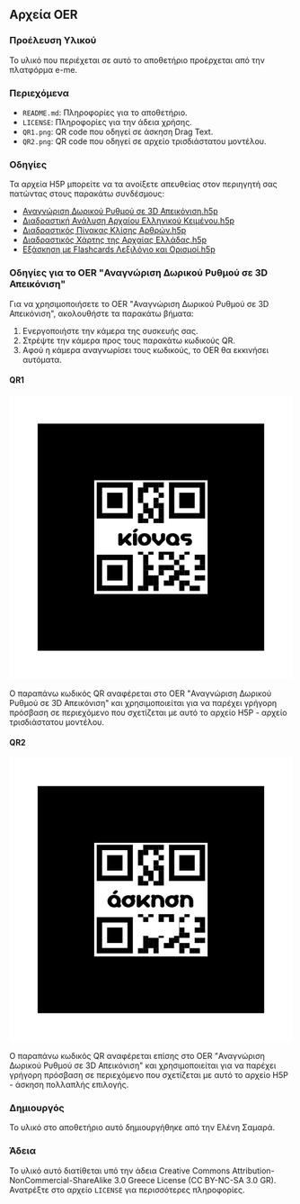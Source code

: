 ## Αρχεία OER

### Προέλευση Υλικού
Το υλικό που περιέχεται σε αυτό το αποθετήριο προέρχεται από την πλατφόρμα e-me.

### Περιεχόμενα
- `README.md`: Πληροφορίες για το αποθετήριο.
- `LICENSE`: Πληροφορίες για την άδεια χρήσης.
- `QR1.png`: QR code που οδηγεί σε άσκηση Drag Text.
- `QR2.png`: QR code που οδηγεί σε αρχείο τρισδιάστατου μοντέλου.

### Οδηγίες
Τα αρχεία H5P μπορείτε να τα ανοίξετε απευθείας στον περιηγητή σας πατώντας στους παρακάτω συνδέσμους:

- [Αναγνώριση Δωρικού Ρυθμού σε 3D Απεικόνιση.h5p](https://content.e-me.edu.gr/wp-admin/admin-ajax.php?action=h5p_embed&id=1396886)
- [Διαδραστική Ανάλυση Αρχαίου Ελληνικού Κειμένου.h5p](https://content.e-me.edu.gr/wp-admin/admin-ajax.php?action=h5p_embed&id=1396882)
- [Διαδραστικός Πίνακας Κλίσης Αρθρών.h5p](https://content.e-me.edu.gr/wp-admin/admin-ajax.php?action=h5p_embed&id=1396879)
- [Διαδραστικός Χάρτης της Αρχαίας Ελλάδας.h5p](https://content.e-me.edu.gr/wp-admin/admin-ajax.php?action=h5p_embed&id=1396885)
- [Εξάσκηση με Flashcards Λεξιλόγιο και Ορισμοί.h5p](https://content.e-me.edu.gr/wp-admin/admin-ajax.php?action=h5p_embed&id=1396888)

### Οδηγίες για το OER "Αναγνώριση Δωρικού Ρυθμού σε 3D Απεικόνιση"
Για να χρησιμοποιήσετε το OER "Αναγνώριση Δωρικού Ρυθμού σε 3D Απεικόνιση", ακολουθήστε τα παρακάτω βήματα:

1. Ενεργοποιήστε την κάμερα της συσκευής σας.
2. Στρέψτε την κάμερα προς τους παρακάτω κωδικούς QR.
3. Αφού η κάμερα αναγνωρίσει τους κωδικούς, το OER θα εκκινήσει αυτόματα.

#### QR1
![QR1](QR1.png)

Ο παραπάνω κωδικός QR αναφέρεται στο OER "Αναγνώριση Δωρικού Ρυθμού σε 3D Απεικόνιση" και χρησιμοποιείται για να παρέχει γρήγορη πρόσβαση σε περιεχόμενο που σχετίζεται με αυτό το αρχείο H5P - αρχείο τρισδιάστατου μοντέλου.

#### QR2
![QR2](QR2.png)

Ο παραπάνω κωδικός QR αναφέρεται επίσης στο OER "Αναγνώριση Δωρικού Ρυθμού σε 3D Απεικόνιση" και χρησιμοποιείται για να παρέχει γρήγορη πρόσβαση σε περιεχόμενο που σχετίζεται με αυτό το αρχείο H5P - άσκηση πολλαπλής επιλογής.

### Δημιουργός
Το υλικό στο αποθετήριο αυτό δημιουργήθηκε από την Ελένη Σαμαρά.

### Άδεια
Το υλικό αυτό διατίθεται υπό την άδεια Creative Commons Attribution-NonCommercial-ShareAlike 3.0 Greece License (CC BY-NC-SA 3.0 GR). Ανατρέξτε στο αρχείο `LICENSE` για περισσότερες πληροφορίες.

